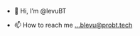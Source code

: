 - 👋 Hi, I’m @levuBT

- 📫 How to reach me ...blevu@probt.tech


<!---
levuBT/levuBT is a ✨ special ✨ repository because its `README.md` (this file) appears on your GitHub profile.
You can click the Preview link to take a look at your changes.
--->
